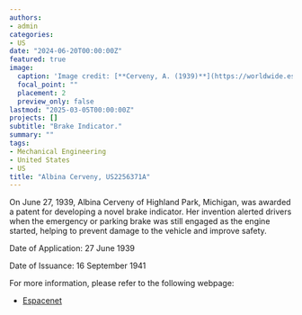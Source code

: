 ```yaml
---
authors:
- admin
categories:
- US
date: "2024-06-20T00:00:00Z"
featured: true
image:
  caption: 'Image credit: [**Cerveny, A. (1939)**](https://worldwide.espacenet.com/patent/search/family/023077249/publication/US2256371A?q=in%3Dalbina)'
  focal_point: ""
  placement: 2
  preview_only: false
lastmod: "2025-03-05T00:00:00Z"
projects: []
subtitle: "Brake Indicator."
summary: ""
tags:
- Mechanical Engineering
- United States
- US
title: "Albina Cerveny, US2256371A"
---
```

On June 27, 1939, Albina Cerveny of Highland Park, Michigan, was awarded a patent for developing a novel brake indicator. Her invention alerted drivers when the emergency or parking brake was still engaged as the engine started, helping to prevent damage to the vehicle and improve safety.

Date of Application: 27 June 1939

Date of Issuance: 16 September 1941

For more information, please refer to the following webpage: 

- [Espacenet](https://worldwide.espacenet.com/patent/search/family/023077249/publication/US2256371A?q=in%3Dalbina)